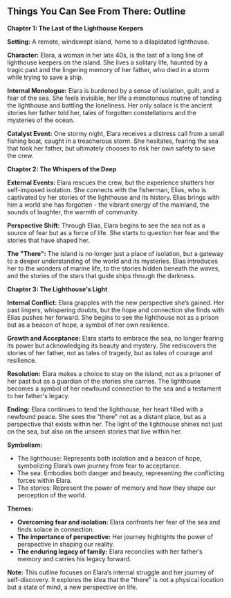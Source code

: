 ## Things You Can See From There: Outline

**Chapter 1: The Last of the Lighthouse Keepers**

**Setting:** A remote, windswept island, home to a dilapidated lighthouse. 

**Character:** Elara, a woman in her late 40s, is the last of a long line of lighthouse keepers on the island. She lives a solitary life, haunted by a tragic past and the lingering memory of her father, who died in a storm while trying to save a ship.

**Internal Monologue:** Elara is burdened by a sense of isolation, guilt, and a fear of the sea. She feels invisible, her life a monotonous routine of tending the lighthouse and battling the loneliness. Her only solace is the ancient stories her father told her, tales of forgotten constellations and the mysteries of the ocean.

**Catalyst Event:**  One stormy night, Elara receives a distress call from a small fishing boat, caught in a treacherous storm.  She hesitates, fearing the sea that took her father, but ultimately chooses to risk her own safety to save the crew.

**Chapter 2: The Whispers of the Deep**

**External Events:** Elara rescues the crew, but the experience shatters her self-imposed isolation.  She connects with the fisherman, Elias, who is captivated by her stories of the lighthouse and its history. Elias brings with him a world she has forgotten - the vibrant energy of the mainland, the sounds of laughter, the warmth of community.

**Perspective Shift:** Through Elias, Elara begins to see the sea not as a source of fear but as a force of life.  She starts to question her fear and the stories that have shaped her. 

**The "There":** The island is no longer just a place of isolation, but a gateway to a deeper understanding of the world and its mysteries. Elias introduces her to the wonders of marine life, to the stories hidden beneath the waves, and the stories of the stars that guide ships through the darkness.

**Chapter 3: The Lighthouse's Light**

**Internal Conflict:** Elara grapples with the new perspective she’s gained. Her past lingers, whispering doubts, but the hope and connection she finds with Elias pushes her forward. She begins to see the lighthouse not as a prison but as a beacon of hope, a symbol of her own resilience.

**Growth and Acceptance:**  Elara starts to embrace the sea, no longer fearing its power but acknowledging its beauty and mystery. She rediscovers the stories of her father, not as tales of tragedy, but as tales of courage and resilience. 

**Resolution:** Elara makes a choice to stay on the island, not as a prisoner of her past but as a guardian of the stories she carries. The lighthouse becomes a symbol of her newfound connection to the sea and a testament to her father's legacy. 

**Ending:** Elara continues to tend the lighthouse, her heart filled with a newfound peace. She sees the "there" not as a distant place, but as a perspective that exists within her. The light of the lighthouse shines not just on the sea, but also on the unseen stories that live within her. 

**Symbolism:**

* The lighthouse: Represents both isolation and a beacon of hope, symbolizing Elara’s own journey from fear to acceptance.
* The sea:  Embodies both danger and beauty, representing the conflicting forces within Elara. 
* The stories: Represent the power of memory and how they shape our perception of the world. 

**Themes:**

* **Overcoming fear and isolation:** Elara confronts her fear of the sea and finds solace in connection.
* **The importance of perspective:**  Her journey highlights the power of perspective in shaping our reality.
* **The enduring legacy of family:**  Elara reconciles with her father’s memory and carries his legacy forward. 

**Note:** This outline focuses on Elara’s internal struggle and her journey of self-discovery. It explores the idea that the "there" is not a physical location but a state of mind, a new perspective on life. 
